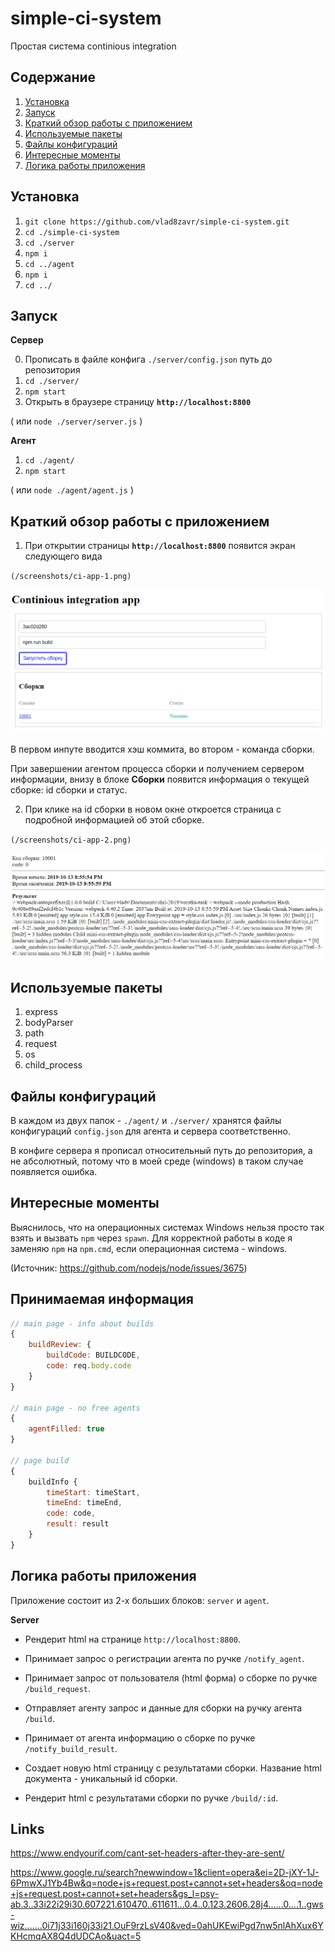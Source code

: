 # simple-ci-system

Простая система continious integration

## Содержание

1. [Установка](#установка)
2. [Запуск](#запуск)
3. [Краткий обзор работы с приложением](#краткий-обзор-работы-с-приложением)
3. [Используемые пакеты](#используемые-пакеты)
4. [Файлы конфигураций](#файлы-конфигураций)
5. [Интересные моменты](#интересные-моменты)
6. [Логика работы приложения](#логика-работы-приложения)

## Установка

1. `git clone https://github.com/vlad8zavr/simple-ci-system.git`
2. `cd ./simple-ci-system`
3. `cd ./server`
4. `npm i`
5. `cd ../agent`
6. `npm i`
7. `cd ../`

## Запуск

**Сервер**

0. Прописать в файле конфига `./server/config.json` путь до репозитория
1. `cd ./server/`
2. `npm start`
3. Открыть в браузере страницу **`http://localhost:8800`**

( или `node ./server/server.js` )

**Агент**

1. `cd ./agent/`
2. `npm start`

( или `node ./agent/agent.js` )


## Краткий обзор работы с приложением

1. При открытии страницы **`http://localhost:8800`** появится экран следующего вида

`(/screenshots/ci-app-1.png)`

![page-1](/screenshots/ci-app-1.png)

В первом инпуте вводится хэш коммита, во втором - команда сборки.

При завершении агентом процесса сборки и получением сервером информации, внизу в блоке **Сборки** появится информация о текущей сборке: id сборки и статус.

2. При клике на id сборки в новом окне откроется страница с подробной информацией об этой сборке.

`(/screenshots/ci-app-2.png)`

![page-1](/screenshots/ci-app-2.png)

## Используемые пакеты

1. express
2. bodyParser
3. path
4. request
5. os
6. child_process

## Файлы конфигураций

В каждом из двух папок - `./agent/` и `./server/` хранятся файлы конфигураций `config.json` для агента и сервера соответственно.

В конфиге сервера я прописал относительный путь до репозитория, а не абсолютный, потому что в моей среде (windows) в таком случае появляется ошибка.

## Интересные моменты

Выяснилось, что на операционных системах Windows нельзя просто так взять и вызвать `npm` через `spawn`. Для корректной работы в коде я заменяю `npm` на `npm.cmd`, если операционная система - windows.

(Источник: https://github.com/nodejs/node/issues/3675)

## Принимаемая информация

```javascript
// main page - info about builds
{
    buildReview: {
        buildCode: BUILDCODE, 
        code: req.body.code
    }
}

// main page - no free agents
{
    agentFilled: true
}

// page build
{
    buildInfo {
        timeStart: timeStart,
        timeEnd: timeEnd,
        code: code,
        result: result
    }
}
```

## Логика работы приложения

Приложение состоит из 2-х больших блоков: `server` и `agent`.

**Server**

* Рендерит html на странице `http://localhost:8800`.

* Принимает запрос о регистрации агента по ручке `/notify_agent`.

* Принимает запрос от пользователя (html форма) о сборке по ручке `/build_request`.

* Отправляет агенту запрос и данные для сборки на ручку агента `/build`.

* Принимает от агента информацию о сборке по ручке `/notify_build_result`.

* Создает новую html страницу с результатами сборки. Название html документа - уникальный id сборки.

* Рендерит html с результатами сборки по ручке `/build/:id`.






## Links

https://www.endyourif.com/cant-set-headers-after-they-are-sent/


https://www.google.ru/search?newwindow=1&client=opera&ei=2D-jXY-1J-6PmwXJ1Yb4Bw&q=node+js+request.post+cannot+set+headers&oq=node+js+request.post+cannot+set+headers&gs_l=psy-ab.3..33i22i29i30.607221.610470..611611...0.4..0.123.2606.28j4......0....1..gws-wiz.......0i71j33i160j33i21.OuF9rzLsV40&ved=0ahUKEwiPgd7nw5nlAhXux6YKHcmqAX8Q4dUDCAo&uact=5